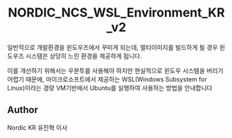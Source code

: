<div align="center">

# NORDIC_NCS_WSL_Environment_KR_v2

</div>

일반적으로 개발환경을 윈도우즈에서 꾸미게 되는데, 멀티이미지를 빌드하게 될 경우 윈도우즈 시스템은 상당히 느린 환경을 제공하게 됩니다.

이를 개선하기 위해서는 우분투를 사용해야 하지만 현실적으로 윈도우 시스템을 버리기 어렵기 때문에, 마이크로소프트에서 제공하는 WSL(Windows Subsystem for Linux)이라는 경량 VM기반에서 Ubuntu를 실행하여 사용하는 방법을 안내합니다

## Author
Nordic KR 유진혁 이사